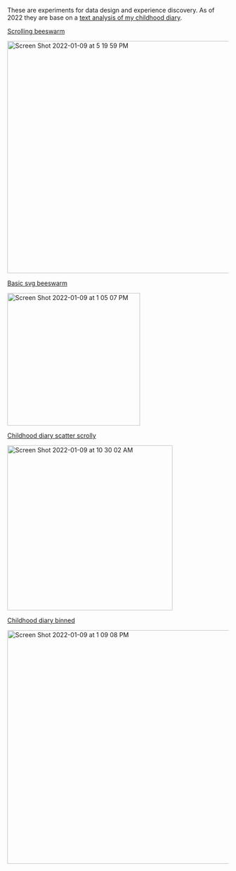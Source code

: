 These are experiments for data design and experience discovery. As of 2022 they are base on a [text analysis of my childhood diary](https://ryez.design/portfolio/journal).

[Scrolling beeswarm](https://ryezzz.github.io/visualization-sketches/childhood-diary-swarm-scroll) 

[<img width="529" alt="Screen Shot 2022-01-09 at 5 19 59 PM" src="https://user-images.githubusercontent.com/15457713/148703439-251a05a5-b0fe-4baa-b747-98eccdf276d4.png">](https://ryezzz.github.io/visualization-sketches/childhood-diary-swarm-scroll) 


[Basic svg beeswarm](https://ryezzz.github.io/visualization-sketches/childhood-diary-swarm) 

<img width="302" alt="Screen Shot 2022-01-09 at 1 05 07 PM" src="https://user-images.githubusercontent.com/15457713/148694819-e6ed2207-f6d0-433a-9c26-a24fbf437baa.png">


[Childhood diary scatter scrolly](https://ryezzz.github.io/visualization-sketches/childhood-diary-scatter-scroll) 

<img width="376" alt="Screen Shot 2022-01-09 at 10 30 02 AM" src="https://user-images.githubusercontent.com/15457713/148688993-37c9fbc7-2c2f-4861-869c-bb90ab40073c.png">

[Childhood diary binned]( https://ryezzz.github.io/visualization-sketches/childhood-diary-binned)

<img width="532" alt="Screen Shot 2022-01-09 at 1 09 08 PM" src="https://user-images.githubusercontent.com/15457713/148694844-a9259a84-52d8-4a47-9e3c-53bab04a35ce.png">


